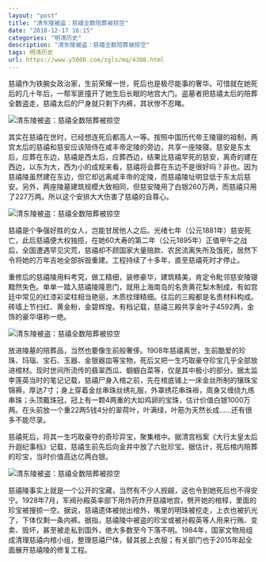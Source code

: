 ```yaml
---
layout: "post"
title: "清东陵被盗：慈禧全数陪葬被掠空"
date: "2018-12-17 16:15"
categories: "明清历史"
description: "清东陵被盗：慈禧全数陪葬被掠空"
tags: 明清历史
url: https://www.y5000.com/zgls/mq/4308.html
---
```






慈禧作为铁腕女政治家，生前荣耀一世，死后也是极尽能事的奢华。可惜就在她死后的几十年后，一帮军匪撞开了她生后长眠的地宫大门。盗墓者把慈禧太后的陪葬全数盗走，慈禧太后的尸身就只剩下内裤，其状惨不忍睹。

![清东陵被盗：慈禧全数陪葬被掠空](/uploads/allimg/161101/6-161101145432N7.JPG)

其实在慈禧在世时，已经想连死后都高人一等。按照中国历代帝王陵寝的祖制，两宫太后的慈禧和慈安应该陪侍在咸丰帝定陵的旁边，共享一座陵寝。慈安是东太后，应葬在东边，慈禧是西太后，应葬西边，结果比慈禧早死的慈安，离奇的建在西边，以东为大，西为小的成规来看，慈禧将会葬在东边不是很好吗？非也。因为慈禧陵虽然建在东边，但它却远离咸丰帝的定陵，而慈禧陵址明显低于东太后慈安。另外，两座陵墓建筑规模大致相同，但慈安陵用了白银260万两，而慈禧只用了227万两。所以这个安排大大伤害了慈禧的自尊心。

![清东陵被盗：慈禧全数陪葬被掠空](/uploads/allimg/161101/6-1611011455394B.JPG)

慈禧是个争强好胜的女人，岂能甘居他人之后。光绪七年（公元1881年）慈安死亡，此后慈禧便大权独揽，在她60大寿的第二年（公元1895年）正值甲午之战后，全国遭遇罕见灾荒，慈禧却不顾国家大量赔款、农民流离失所及饿死，居然下令将她的万年吉地全部拆毁重建。工程持续了十多年，直至慈禧死时才停止。

重修后的慈禧陵用料考究，做工精细，装修豪华，建筑精美，肯定令毗邻慈安陵寝黯然失色。单单一踏入慈禧陵隆恩门，就用上海南岛的名贵黄花梨木制成，有如宫廷中常见的红漆彩梁柱相当艳丽，木质纹理精细。往后的三殿都是名贵材料构成。砖墙上节扫红、黄金粉，金碧辉煌。有档记载，慈禧三殿共享金叶子4592两，金饰的豪华堪称一绝。

![清东陵被盗：慈禧全数陪葬被掠空](/uploads/allimg/161101/6-161101145PRG.JPG)

放进陵墓的陪葬品，当然也要像生前般奢侈。1908年慈禧离世，生前酷爱的珍珠、玛瑙、宝石、玉器、金银器皿等宝物，死后又把一生巧取豪夺珍宝几乎全部放进棺材。现时世间所流传的翡翠西瓜、蝈蝈白菜等，仅是其中极小的部分。据太监李莲英当时的笔记记载，慈禧尸身入棺之前，先在棺底铺上一床金丝所制的镶珠宝锦褥，厚达7寸；身上穿着金丝串珠丝绣礼服，外罩绣花串珠褂，周身又缠绕九练串珠；头顶戴珠冠，冠上有一颗4两重的大如鸡卵的宝珠，估计价值白银1000万两。在头前放一个重22两5钱4分的翠荷叶，叶满绿，叶筋为天然长成……还有很多不能尽录。

慈禧死后，将其一生巧取豪夺的奇珍异宝，聚集棺中。据清宫档案《大行太皇太后升遐纪事档》记载，慈禧生前先后向金井中放了六批珍宝。据估计，死后棺内陪葬的珍宝，当时价值高达亿两白银。

![清东陵被盗：慈禧全数陪葬被掠空](/uploads/allimg/161101/6-161101145F4400.JPG)

慈禧陵事实上就是一个公开的宝藏，当然有不少人觊觎，这也令到她死后也不得安宁。1928年7月，军阀孙殿英率部下用炸药炸开慈禧地宫，劈开她的棺椁，里面的珍宝被搜掠一空。据说，慈禧遗体被抛出棺外，嘴里的明珠被挖走，上衣也被扒光了，下体仅剩一条内裤。据指，慈禧陵中被盗的珍宝或被孙殿英等人用来行贿、变卖、毁坏，甚至被走私到国外，绝大多数至今下落不明。1984年，国家文物局组成清理慈禧内棺小组，整理慈禧尸体，替其披上衣服；有关部门也于2015年起全面展开慈禧陵的修复工程。
